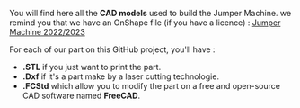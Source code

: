 You will find here all the **CAD models** used to build the Jumper Machine. 
we remind you that we have an OnShape file (if you have a licence) : 
[Jumper Machine 2022/2023](https://cad.onshape.com/documents/e23f2a9b7d5cbfc350862d24/w/3bd71b5e537bce5bc2623e5e/e/d0d5c7eefa7db94f148151a4)

For each of our part on this GitHub project,  you'll have :
- **.STL** if you just want to print the part.
- **.Dxf** if it's a part make by a laser cutting technologie.
- **.FCStd** which allow you to modify the part on a free and open-source CAD software named **FreeCAD**.
